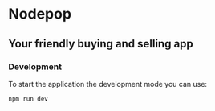 # Nodepop

## Your friendly buying and selling app

### Development

To start the application the development mode you can use:

```sh
npm run dev
```
